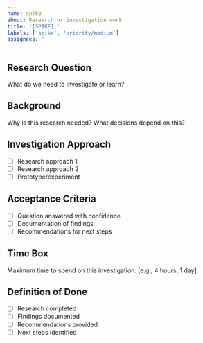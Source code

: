```yaml
---
name: Spike
about: Research or investigation work
title: '[SPIKE] '
labels: ['spike', 'priority/medium']
assignees: ''
---
```


## Research Question
What do we need to investigate or learn?

## Background
Why is this research needed? What decisions depend on this?

## Investigation Approach
- [ ] Research approach 1
- [ ] Research approach 2
- [ ] Prototype/experiment

## Acceptance Criteria
- [ ] Question answered with confidence
- [ ] Documentation of findings
- [ ] Recommendations for next steps

## Time Box
Maximum time to spend on this investigation: [e.g., 4 hours, 1 day]

## Definition of Done
- [ ] Research completed
- [ ] Findings documented
- [ ] Recommendations provided
- [ ] Next steps identified
